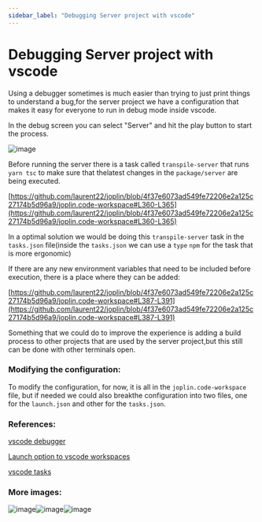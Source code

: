 ```yaml
---
sidebar_label: "Debugging Server project with vscode"
---
```


# Debugging Server project with vscode

Using a debugger sometimes is much easier than trying to just print things to understand a bug,for the server project we have a configuration that makes it easy for everyone to run in debug mode inside vscode.

In the debug screen you can select "Server" and hit the play button to start the process.

![image](https://github.com/laurent22/joplin/assets/5051088/cda6e3d6-32f3-4997-bd16-8413a6c962c5)

Before running the server there is a task called `transpile-server` that runs `yarn tsc` to make sure that thelatest changes in the `package/server` are being executed.

[https://github.com/laurent22/joplin/blob/4f37e6073ad549fe72206e2a125c27174b5d96a9/joplin.code-workspace#L360-L365](https://github.com/laurent22/joplin/blob/4f37e6073ad549fe72206e2a125c27174b5d96a9/joplin.code-workspace#L360-L365)

In a optimal solution we would be doing this `transpile-server` task in the `tasks.json` file(inside the `tasks.json` we can use a `type` `npm` for the task that is more ergonomic)

If there are any new environment variables that need to be included before execution, there is a place where they can be added:

[https://github.com/laurent22/joplin/blob/4f37e6073ad549fe72206e2a125c27174b5d96a9/joplin.code-workspace#L387-L391](https://github.com/laurent22/joplin/blob/4f37e6073ad549fe72206e2a125c27174b5d96a9/joplin.code-workspace#L387-L391)

Something that we could do to improve the experience is adding a build process to other projects that are used by the server project,but this still can be done with other terminals open.

### Modifying the configuration:

To modify the configuration, for now, it is all in the `joplin.code-workspace` file, but if needed we could also breakthe configuration into two files, one for the `launch.json` and other for the `tasks.json`.

### References:

[vscode debugger](https://code.visualstudio.com/docs/editor/debugging)

[Launch option to vscode workspaces](https://code.visualstudio.com/docs/editor/multi-root-workspaces#_debugging)

[vscode tasks](https://code.visualstudio.com/docs/editor/tasks)

### More images:

![image](https://github.com/laurent22/joplin/assets/5051088/1346d938-c376-4cab-82a7-98deb4283fe8)![image](https://github.com/laurent22/joplin/assets/5051088/b3a12b9f-704c-4dc8-b2bd-14ba7a1c4759)![image](https://github.com/laurent22/joplin/assets/5051088/c45becc4-44b7-4f95-9d49-421517e29592)